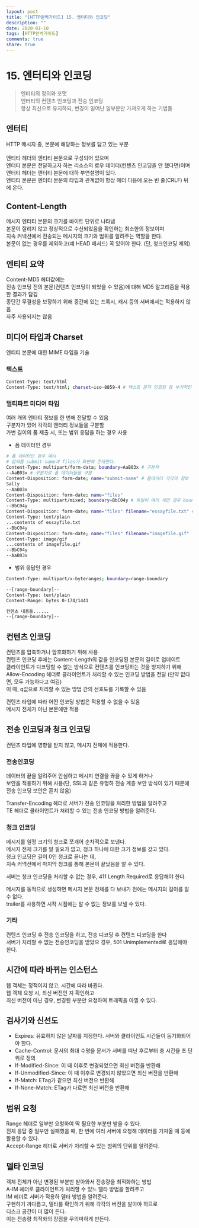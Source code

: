 ```yaml
---
layout: post
title: "[HTTP완벽가이드] 15. 엔터티와 인코딩"
description: ""
date: 2020-01-10
tags: [HTTP완벽가이드]
comments: true
share: true
---
```


# 15. 엔터티와 인코딩

> 엔터티의 정의와 포맷 <br/>
> 엔터티의 컨텐츠 인코딩과 전송 인코딩 <br/>
> 항상 최신으로 유지하되, 변경이 일어난 일부분만 가져오게 하는 기법들 <br/>

## 엔터티

HTTP 메시지 중, 본문에 해당하는 정보를 담고 있는 부분 <br/>  
엔티티 헤더와 엔티티 본문으로 구성되어 있으며  <br/>
엔터티 본문은 전달하고자 하는 리소스의 로우 데이터(컨텐츠 인코딩을 안 했다면)이며   <br/>
엔터티 헤더는 엔터티 본문에 대하 부연설명이 있다.   <br/>
엔티티 본문은 엔터티 본문의 타입과 관계없이 항상 헤더 다음에 오는 빈 줄(CRLF) 뒤에 온다.   

## Content-Length

메시지 엔터티 본문의 크기를 바이트 단위로 나타냄   <br/>
본문이 잘리지 않고 정상적으로 수신되었음을 확인하는 최소한의 정보이며  <br/>
지속 커넥션에서 전송되는 메시지의 크기와 범위를 알려주는 역할을 한다.  <br/>
본문이 없는 경우를 제외하고(예 HEAD 메서드) 꼭 있어야 한다. (단, 청크인코딩 제외)  

## 엔티티 요약

Content-MD5 헤더값에는   <br/>
전송 인코딩 전의 본문(컨텐츠 인코딩이 되었을 수 있음)에 대해 MD5 알고리즘을 적용한 결과가 담김  <br/>
종단간 무결성을 보장하기 위해 중간에 있는 프록시, 캐시 등의 서버에서는 적용하지 않음  <br/> 
자주 사용되지는 않음   

## 미디어 타입과 Charset

엔티티 본문에 대한 MIME 타입을 기술  

### 텍스트 
```sh
Content-Type: text/html
Content-Type: text/html; charset=iso-8859-4 # 텍스트 문자 인코딩 등 부가적인 정보를 ; 다음에 매개변수로 넣을 수 있음
```

### 멀티파트 미디어 타입

여러 개의 엔터티 정보를 한 번에 전달할 수 있음  <br/>
구분자가 있어 각각의 엔터티 정보들을 구분할   <br/>
가변 길이의 폼 제출 시, 또는 범위 응답을 하는 경우 사용  <br/> 

- 폼 데이터인 경우 

```sh
# 폼 데이터인 경우 예시 
# 입력폼 submit-name과 files가 화면에 존재한다. 
Content-Type: multipart/form-data; boundary=AaB03x # 구분자 
--AaB03x # 구분자로 폼 데이터들을 구분 
Content-Disposition: form-date; name="submit-name" # 폼데이터 각각의 정보 
Sally
--AaB03x
Content-Disposition: form-date; name="files"
Content-Type: multipart/mixed; boundary=BbC04y # 파일이 여러 개인 경우 boundary를 추가
--BbC04y
Content-Disposition: form-date; name="files" filename="essayfile.txt" # 각각의 파일을 적음 
Content-Type: text/plain
...contents of essayfile.txt
--BbC04y
Content-Disposition: form-date; name="files" filename="imagefile.gif"
Content-Type: image/gif
...contents of imagefile.gif
--BbC04y
--AaB03x
```

- 범위 응답인 경우 

```sh
Content-Type: multipart/x-byteranges; boundary=range-boundary

--[range-boundary]--
Content-Type: text/plain
Content-Range: bytes 0-174/1441

컨텐츠 내용들......
--[range-boundary]--
```

## 컨텐츠 인코딩

컨텐츠를 압축하거나 암호화하기 위해 사용   <br/>
컨텐츠 인코딩 후에는 Content-Length의 값을 인코딩된 본문의 길이로 업데이트   <br/>
클라이언트가 디코딩할 수 없는 방식으로 컨텐츠를 인코딩하는 것을 방지하기 위해   <br/>
Allow-Encoding 헤더로 클라이언트가 처리할 수 있는 인코딩 방법을 전달 (만약 없다면, 모두 가능하다고 여김)  <br/>
이 때, q값으로 처리할 수 있는 방법 간의 선호도를 기록할 수 있음   <br/>

컨텐츠 타입에 따라 어떤 인코딩 방법은 적용할 수 없을 수 있음  <br/>
메시지 전체가 아닌 본문에만 적용  <br/>

## 전송 인코딩과 청크 인코딩

컨텐츠 타입에 영향을 받지 않고, 메시지 전체에 적용한다. 

### 전송인코딩

데이터의 끝을 알려주어 안심하고 메시지 연결을 끊을 수 있게 하거나  <br/>
보안을 적용하기 위해 사용(단, SSL과 같은 유명하 전송 계층 보안 방식이 있기 때문에 전송 인코딩 보안은 흔치 않음)  <br/>

Transfer-Encoding 헤더로 서버가 전송 인코딩을 처리한 방법을 알려주고  <br/>
TE 헤더로 클라이언트가 처리할 수 있는 전송 인코딩 방법을 알려준다.   

### 청크 인코딩 

메시지를 일정 크기의 청크로 쪼개어 순차적으로 보낸다.  <br/>
메시지 전체 크기를 알 필요가 없고, 청크 하나에 대한 크기 정보를 갖고 있다.   <br/>
청크 인코딩은 길이 0인 청크로 끝나는 데,  <br/>
지속 커넥션에서 마지막 청크를 통해 본문이 끝났음을 알 수 있다.   <br/>

서버는 청크 인코딩을 처리할 수 없는 경우, 411 Length Required로 응답해야 한다.  <br/>

메시지를 동적으로 생성하면 메시지 본문 전체를 다 보내기 전에는 메시지의 길이를 알 수 없다.  <br/>
trailer를 사용하면 시작 시점에는 알 수 없는 정보를 보낼 수 있다.   

### 기타

컨텐츠 인코딩 후 전송 인코딩을 하고, 전송 디코딩 후 컨텐츠 디코딩을 한다  <br/>
서버가 처리할 수 없는 전송인코딩을 받았으 경우, 501 Unimplemented로 응답해야 한다.  

## 시간에 따라 바뀌는 인스턴스

웹 객체는 정적이지 않고, 시간에 따라 바뀐다.   <br/>
웹 객체 요청 시, 최신 버전인 지 확인하고   <br/>
최신 버전이 아닌 경우, 변경된 부분만 요청하여 트래픽을 아낄 수 있다.  

## 검사기와 신선도

- Expires: 유효하지 않은 날짜를 지정한다. 서버와 클라이언트 시간들이 동기화되어야 한다.   
- Cache-Control: 문서의 최대 수명을 문서가 서버를 떠난 후로부터 총 시간을 초 단위로 정의   
- If-Modified-Since: 이 때 이후로 변경되었으면 최신 버전을 반환해  
- If-Unmodified-Since: 이 때 이후로 변경되지 않았으면 최신 버전을 반환해  
- If-Match: ETag가 같으면 최신 버전으 반환해   
- If-None-Match: ETag가 다르면 최신 버전을 반환해   

## 범위 요청 

Range 헤더로 일부만 요청하여 딱 필요한 부분만 받을 수 있다.  <br/>
전체 응답 중 일부만 실패했을 때, 한 번에 여러 서버에 요청해 데이터를 가져올 때 등에 활용할 수 있다.  <br/> 
Accept-Range 헤더로 서버가 처리할 수 있는 범위의 단위를 알려준다.  

## 델타 인코딩 

객체 전체가 아닌 변경된 부분만 받아와서 전송량을 최적화하는 방법   <br/>
A-IM 헤더로 클라이언트가 처리할 수 있느 델타 방법을 할려주고   <br/>
IM 헤더로 서버가 적용하 델타 방법을 알려준다.   <br/>
구현하기 까다롭고, 델타를 확인하기 위해 각각의 버전을 알아야 하므로   <br/>
디스크 공간이 더 많이 든다.   <br/>
이는 전송량 최적화의 장점을 무의미하게 만든다.  

